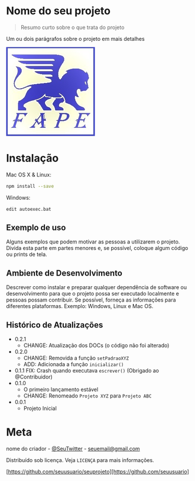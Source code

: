 # Nome do seu projeto

> Resumo curto sobre o que trata do projeto

Um ou dois parágrafos sobre o projeto em mais detalhes

![](image_FAPE.jpg)

# Instalação

Mac OS X & Linux:

```sh
npm install --save
```

Windows:

```sh
edit autoexec.bat
```

## Exemplo de uso

Alguns exemplos que podem motivar as pessoas a utilizarem o projeto.
Divida esta parte em partes menores e, se possível, coloque algum código ou prints de tela.

## Ambiente de Desenvolvimento

Descrever como instalar e preparar qualquer dependência de software ou desenvolvimento para que o projeto possa ser executado localmente e pessoas possam contribuir.
Se possível, forneça as informações para diferentes plataformas. Exemplo: Windows, Linux e Mac OS.

## Histórico de Atualizações

- 0.2.1
  - CHANGE: Atualização dos DOCs (o código não foi alterado)
- 0.2.0
  - CHANGE: Removida a função `setPadraoXYZ`
  - ADD: Adicionada a função `inicializar()`
- 0.1.1 FIX: Crash quando executava `escrever()` (Obrigado ao @Contribuidor)
- 0.1.0
  - O primeiro lançamento estável
  - CHANGE: Renomeado `Projeto XYZ` para `Projeto ABC`
- 0.0.1
  - Projeto Inicial

# Meta

nome do criador - [@SeuTwitter](https://.com/seuTwitter) - seuemail@gmail.com

Distribuído sob licença. Veja `LICENÇA` para mais informações.

[https://github.com/seuusuario/seuprojeto][https://github.com/seuusuario]
